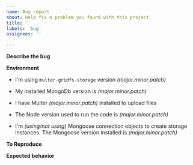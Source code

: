 ```yaml
---
name: Bug report
about: Help fix a problem you found with this project 
title: ''
labels: 'bug'
assignees: ''

---
```


<!-- Thank you for taking the time to improve this library. -->

<!-- Please include all requested information to save time and help you get a quick solution for your problem. -->

**Describe the bug**
<!-- A clear and concise description of what the bug is. -->

**Environment**

<!-- Replace *(major.minor.patch)* with your installed version number of each module, eg: "I'm using `multer-gridfs-storage` version 3.1.4" -->

- I'm using `multer-gridfs-storage` version *(major.minor.patch)*

- My installed MongoDb version is *(major.minor.patch)*

- I have Multer *(major.minor.patch)* installed to upload files

- The Node version used to run the code is *(major.minor.patch)*

<!-- In case it is relevant, also include the following information otherwise remove the next line -->

- I'm *(using/not using)* Mongoose connection objects to create storage instances. The Mongoose version installed is *(major.minor.patch)*

**To Reproduce**
<!-- Steps to reproduce the behavior -->
<!-- Include if possible an example in a Github repo or similar or using [RunKit](https://runkit.com) -->

**Expected behavior**
<!-- A clear and concise description of what you expected to happen. -->

